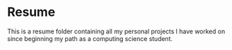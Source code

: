 # Resume
This is a resume folder containing all my personal projects I have worked on since beginning my path as a computing science student.
